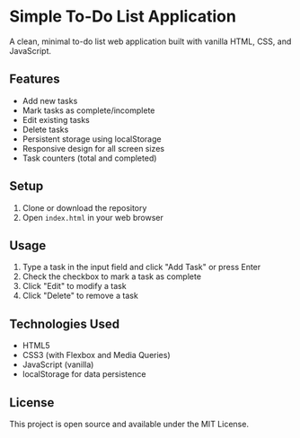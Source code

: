 # Simple To-Do List Application

A clean, minimal to-do list web application built with vanilla HTML, CSS, and JavaScript.

## Features

- Add new tasks
- Mark tasks as complete/incomplete
- Edit existing tasks
- Delete tasks
- Persistent storage using localStorage
- Responsive design for all screen sizes
- Task counters (total and completed)

## Setup

1. Clone or download the repository
2. Open `index.html` in your web browser

## Usage

1. Type a task in the input field and click "Add Task" or press Enter
2. Check the checkbox to mark a task as complete
3. Click "Edit" to modify a task
4. Click "Delete" to remove a task

## Technologies Used

- HTML5
- CSS3 (with Flexbox and Media Queries)
- JavaScript (vanilla)
- localStorage for data persistence

## License

This project is open source and available under the MIT License.